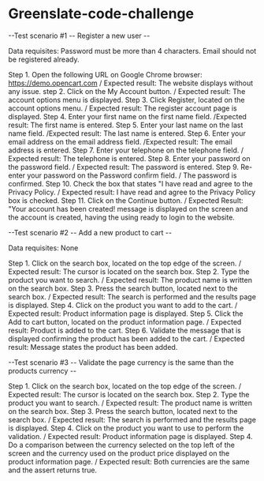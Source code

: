 # Greenslate-code-challenge

--Test scenario #1 -- Register a new user --

Data requisites: 
Password must be more than 4 characters. 
Email should not be registered already. 

Step 1. Open the following URL on Google Chrome browser: https://demo.opencart.com / Expected result: The website displays without any issue. 
step 2. Click on the My Account button. / Expected result: The account options menu is displayed. 
Step 3. Click Register, located on the account options menu. / Expected result: The register account page is displayed.
Step 4. Enter your first name on the first name field. /Expected result: The first name is entered. 
Step 5. Enter your last name on the last name field. /Expected result: The last name is entered.
Step 6. Enter your email address on the email address field. /Expected result: The email address is entered. 
Step 7. Enter your telephone on the telephone field. / Expected result: The telephone is entered. 
Step 8. Enter your password on the password field. / Expected result: The password is entered. 
Step 9. Re-enter your password on the Password confirm field. / The password is confirmed. 
Step 10. Check the box that states "I have read and agree to the Privacy Policy. / Expected result: I have read and agree to the Privacy Policy box is checked. 
Step 11. Click on the Continue button. / Expected Result: "Your account has been created! message is displayed on the screen and the account is created, having the using ready to login to the website.  

--Test scenario #2 -- Add a new product to cart -- 

Data requisites: None

Step 1. Click on the search box, located on the top edge of the screen. / Expected result: The cursor is located on the search box. 
Step 2. Type the product you want to search. / Expected result: The product name is written on the search box. 
Step 3. Press the search button, located next to the search box. / Expected result: The search is performed and the results page is displayed. 
Step 4. Click on the product you want to add to the cart. / Expected result: Product information page is displayed. 
Step 5. Click the Add to cart button, located on the product information page. / Expected result: Product is added to the cart.
Step 6. Validate the message that is displayed confirming the product has been added to the cart. / Expected result: Message states the product has been added. 

--Test scenario #3 -- Validate the page currency is the same than the products currency -- 

Step 1. Click on the search box, located on the top edge of the screen. / Expected result: The cursor is located on the search box. 
Step 2. Type the product you want to search. / Expected result: The product name is written on the search box. 
Step 3. Press the search button, located next to the search box. / Expected result: The search is performed and the results page is displayed.
Step 4. Click on the product you want to use to perform the validation. / Expected result: Product information page is displayed. 
Step 4. Do a comparison between the currency selected on the top left of the screen and the currency used on the product price displayed on the product information page. / Expected result: Both currencies are the same and the assert returns true. 
